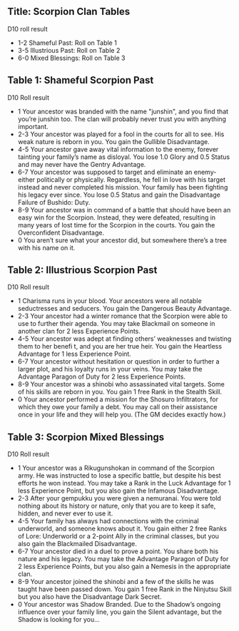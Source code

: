 Title: Scorpion Clan Tables
---
D10 roll result

- 1-2 Shameful Past: Roll on Table 1
- 3-5 Illustrious Past: Roll on Table 2
- 6-0 Mixed Blessings: Roll on Table 3

## <span>Table 1: Shameful Scorpion Past</span>

D10 Roll result

- 1 Your ancestor was branded with the name &quot;junshin&quot;, and you find that you’re junshin too. The clan will probably never trust you with anything important.
- 2-3 Your ancestor was played for a fool in the courts for all to see. His weak nature is reborn in you. You gain the Gullible Disadvantage.
- 4-5 Your ancestor gave away vital information to the enemy, forever tainting your family’s name as disloyal. You lose 1.0 Glory and 0.5 Status and may never have the Gentry Advantage.
- 6-7 Your ancestor was supposed to target and eliminate an enemy-either politically or physically. Regardless, he fell in love with his target instead and never completed his mission. Your family has been fighting his legacy ever since. You lose 0.5 Status and gain the Disadvantage Failure of Bushido: Duty.
- 8-9 Your ancestor was in command of a battle that should have been an easy win for the Scorpion. Instead, they were defeated, resulting in many years of lost time for the Scorpion in the courts. You gain the Overconfident Disadvantage.
- 0 You aren’t sure what your ancestor did, but somewhere there’s a tree with his name on it.

## <span>Table 2: Illustrious Scorpion Past</span>

D10 Roll result

- 1 Charisma runs in your blood. Your ancestors were all notable seductresses and seducers. You gain the Dangerous Beauty Advantage.
- 2-3 Your ancestor had a winter romance that the Scorpion were able to use to further their agenda. You may take Blackmail on someone in another clan for 2 less Experience Points.
- 4-5 Your ancestor was adept at finding others’ weaknesses and twisting them to her benefi t, and you are her true heir. You gain the Heartless Advantage for 1 less Experience Point.
- 6-7 Your ancestor without hesitation or question in order to further a larger plot, and his loyalty runs in your veins. You may take the Advantage Paragon of Duty for 2 less Experience Points.
- 8-9 Your ancestor was a shinobi who assassinated vital targets. Some of his skills are reborn in you. You gain 1 free Rank in the Stealth Skill.
- 0 Your ancestor performed a mission for the Shosuro Infiltrators, for which they owe your family a debt. You may call on their assistance once in your life and they will help you. (The GM decides exactly how.)

## <span>Table 3: Scorpion Mixed Blessings</span>

D10 Roll result

- 1 Your ancestor was a Rikugunshokan in command of the Scorpion army. He was instructed to lose a specific battle, but despite his best efforts he won instead. You may take a Rank in the Luck Advantage for 1 less Experience Point, but you also gain the Infamous Disadvantage.
- 2-3 After your gempukku you were given a nemuranai. You were told nothing about its history or nature, only that you are to keep it safe, hidden, and never ever to use it.
- 4-5 Your family has always had connections with the criminal underworld, and someone knows about it. You gain either 2 free Ranks of Lore: Underworld or a 2-point Ally in the criminal classes, but you also gain the Blackmailed Disadvantage.
- 6-7 Your ancestor died in a duel to prove a point. You share both his nature and his legacy. You may take the Advantage Paragon of Duty for 2 less Experience Points, but you also gain a Nemesis in the appropriate clan.
- 8-9 Your ancestor joined the shinobi and a few of the skills he was taught have been passed down. You gain 1 free Rank in the Ninjutsu Skill but you also have the Disadvantage Dark Secret.
- 0 Your ancestor was Shadow Branded. Due to the Shadow’s ongoing influence over your family line, you gain the Silent advantage, but the Shadow is looking for you&#8230;

